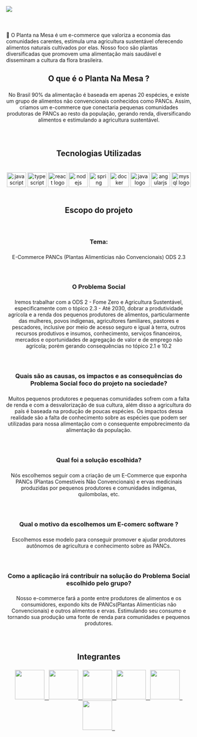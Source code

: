

<img align = "center" src="https://github.com/PI-PLANTA-NA-MESA/Planta-na-Mesa/assets/127205957/a0a4c7fe-c00b-43e5-a8ff-a333e0b60c64"/>



###

<br clear="both">

<p align="left"> 
  🌱 O Planta na Mesa é um e-commerce que valoriza a economia das comunidades carentes, estimula uma agricultura sustentável oferecendo alimentos naturais cultivados por elas. Nosso foco são plantas diversificadas que promovem uma alimentação mais saudável e disseminam a cultura da flora brasileira.
  </p>

###

<h2 align="center">O que é o Planta Na Mesa ?</h2>

###

<p align="center">No Brasil 90% da alimentação é baseada em apenas 20 espécies, e existe um grupo de alimentos não convencionais conhecidos como PANCs. Assim, criamos um e-commerce que conectaria pequenas comunidades produtoras de PANCs ao resto da população, gerando renda, diversificando alimentos e estimulando a agricultura sustentável.

###

<br clear="both">

<h2 align="center">Tecnologias Utilizadas</h2>


###

<br clear="both">

<div align="center">
  <img src="https://cdn.jsdelivr.net/gh/devicons/devicon/icons/javascript/javascript-original.svg" height="40" width="52" alt="javascript logo"  />
  <img src="https://cdn.jsdelivr.net/gh/devicons/devicon/icons/typescript/typescript-original.svg" height="40" width="52" alt="typescript logo"  />
  <img src="https://cdn.jsdelivr.net/gh/devicons/devicon/icons/react/react-original.svg" height="40" width="52" alt="react logo"  />
  <img src="https://cdn.jsdelivr.net/gh/devicons/devicon/icons/nodejs/nodejs-original.svg" height="40" width="52" alt="nodejs logo"  />
  <img src="https://cdn.jsdelivr.net/gh/devicons/devicon/icons/spring/spring-original.svg" height="40" width="52" alt="spring logo"  />
  <img src="https://cdn.jsdelivr.net/gh/devicons/devicon/icons/docker/docker-original.svg" height="40" width="52" alt="docker logo"  />
  <img src="https://cdn.jsdelivr.net/gh/devicons/devicon/icons/java/java-original.svg" height="40" width="52" alt="java logo"  />
  <img src="https://cdn.jsdelivr.net/gh/devicons/devicon/icons/angularjs/angularjs-original.svg" height="40" width="52" alt="angularjs logo"  />
  <img src="https://cdn.jsdelivr.net/gh/devicons/devicon/icons/mysql/mysql-original.svg" height="40" width="52" alt="mysql logo"  />
</div>
<br>


<h2 align="center">Escopo do projeto</h2>

###
<br>

<h3 align="center">Tema:</h3>

###

<p align="center">E-Commerce PANCs (Plantas Alimentícias não Convencionais)  ODS 2.3</p>

###

<p align="left"></p>

###
<br>

<h3 align="center">O Problema Social</h3>

###

<p align="center">Iremos trabalhar com a ODS 2 - Fome Zero e Agricultura Sustentável, especificamente com o tópico 2.3 -  Até 2030, dobrar a produtividade agrícola e a renda dos pequenos produtores de alimentos, particularmente das mulheres, povos indígenas, agricultores familiares, pastores e pescadores, inclusive por meio de acesso seguro e igual à terra, outros recursos produtivos e insumos, conhecimento, serviços financeiros, mercados e oportunidades de agregação de valor e de emprego não agrícola; porém gerando consequências no tópico 2.1 e 10.2 </p>

###

<p align="left"></p>

###
<br>

<h3 align="center">Quais são as causas, os impactos e as consequências do Problema Social foco do projeto na sociedade?</h3>

###

<p align="center">Muitos pequenos produtores e pequenas comunidades sofrem com a falta de renda e com a desvalorização de sua cultura, além disso a agricultura do país é baseada na produção de poucas espécies. Os impactos dessa realidade são a falta de conhecimento sobre as espécies que podem ser utilizadas para nossa alimentação com o consequente empobrecimento da alimentação da população.</p>

###

<p align="left"></p>

###
<br>

<h3 align="center">Qual foi a solução escolhida?</h3>

###

<p align="center">Nós escolhemos seguir com a criação de um E-Commerce que exponha PANCs (Plantas Comestíveis Não Convencionais) e ervas medicinais produzidas por pequenos produtores e comunidades indígenas, quilombolas, etc.</p>

###

<p align="left"></p>

###
<br>

<h3 align="center">Qual o motivo da escolhemos um E-comerc software ?</h3>

###

<p align="center">Escolhemos esse modelo para conseguir promover e ajudar produtores autônomos de agricultura e conhecimento sobre as PANCs.</p>

###

<p align="left"></p>

###
<br>

<h3 align="center">Como a aplicação irá contribuir na solução do Problema Social escolhido pelo grupo?</h3>

###

<p align="center">Nosso e-commerce fará a ponte entre produtores de alimentos e os consumidores, expondo kits de PANCs(Plantas Alimentícias não Convencionais) e outros alimentos e ervas. Estimulando seu consumo e tornando sua produção uma fonte de renda para comunidades e pequenos produtores.</p>

###
<br>

<h2 align="center">Integrantes</h2>

###

<div align="center">
<a  href="https://github.com/Yasmin-CCS" target="_blank">
<img  height="80" src="https://github.com/Yasmin-CCS.png"  /> &nbsp </a>



<a href="https://github.com/WilliamReisO" target="_blank">
<img  height="80" src="https://github.com/WilliamReisO.png"  /> &nbsp </a>



<a href="https://github.com/AzvalSG" target="_blank">
<img  height="80" src="https://github.com/AzvalSG.png"  /> &nbsp </a>


  
<a href="https://github.com/MarianeAnjos" target="_blank">
<img height="80" src="https://github.com/MarianeAnjos.png"  /> &nbsp </a>



  <a href="https://github.com/Juliana-placido" target="_blank">
<img height="80" src="https://github.com/Juliana-placido.png"  /> &nbsp </a>



<a href="https://github.com/beatrizangelita" target="_blank">
<img height="80" src="https://github.com/beatrizangelita.png"  /> &nbsp </a>


</div>

